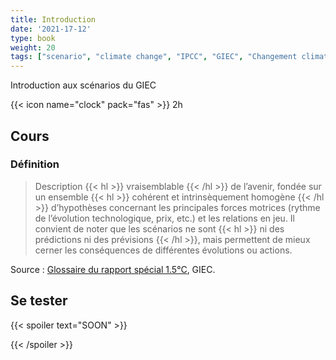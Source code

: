 ```yaml
---
title: Introduction
date: '2021-17-12'
type: book
weight: 20
tags: ["scenario", "climate change", "IPCC", "GIEC", "Changement climatique"]
---
```


Introduction aux scénarios du GIEC

<!--more-->

{{< icon name="clock" pack="fas" >}} 2h

## Cours

### Définition

> Description {{< hl >}} vraisemblable {{< /hl >}} de l’avenir, fondée sur un ensemble {{< hl >}} cohérent et intrinsèquement homogène {{< /hl >}} d’hypothèses concernant les principales forces motrices (rythme de l’évolution technologique, prix, etc.) et les relations en jeu. Il convient de noter que les scénarios ne sont {{< hl >}} ni des prédictions ni des prévisions {{< /hl >}}, mais permettent de mieux cerner les conséquences de différentes évolutions ou actions.

Source : [Glossaire du rapport spécial 1.5°C](https://www.ipcc.ch/site/assets/uploads/sites/2/2019/10/SR15_Glossary_french.pdf), GIEC.

## Se tester 

{{< spoiler text="SOON" >}}

{{< /spoiler >}}

